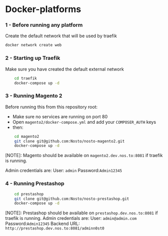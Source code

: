 # Docker-platforms

### 1 - Before running any platform

Create the default network that will be used by traefik
```bash
docker network create web
```
### 2 - Starting up Traefik

Make sure you have created the default external network
```bash
	cd traefik
	docker-compose up -d
```

### 3 - Running Magento 2

Before running this from this repository root:
- Make sure no services are running on port 80
- Open `magento2/docker-compose.yml` and add your `COMPOSER_AUTH` keys
- then:
```bash
	cd magento2
	git clone git@github.com:Nosto/nosto-magento2.git
	docker-compose up -d
```
[NOTE]: Magento should be available on `magento2.dev.nos.to:8081` if traefik is running.

Admin credentials are:
User: `admin`
Password:`Admin12345`

### 4 - Running Prestashop
```bash
	cd prestashop
	git clone git@github.com:Nosto/nosto-prestashop.git
	docker-compose up -d
```
[NOTE]: Prestashop should be available on `prestashop.dev.nos.to:8081` if traefik is running.
Admin credentials are:
User: `admin@admin.com`
Password:`Admin12345`
Backend URL: `http://prestashop.dev.nos.to:8081/adminn0st0`